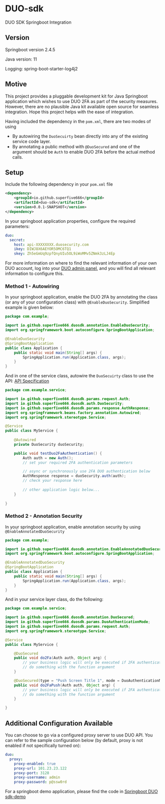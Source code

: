 # DUO-sdk
DUO SDK Springboot Integration

## Version
Springboot version 2.4.5

Java version: 11

Logging: spring-boot-starter-log4j2

## Motive
This project provides a pluggable development kit for Java Springboot application which wishes
to use DUO 2FA as part of the security measures. However, there are no plausible Java kit available
open source for seamless integration. Hope this project helps with the ease of integration.

Having included the dependency in the `pom.xml`, there are two modes of using 
* By autowiring the `DuoSecuirty` bean directly into any of the existing service code layer.
* By annotating a public method with `@DuoSecured` and one of the argument should be `Auth` to 
enable DUO 2FA before the actual method calls.
  
## Setup
Include the following dependency in your `pom.xml` file
```xml
<dependency>
    <groupId>io.github.superfive666</groupId>
    <artifactId>duo-sdk</artifactId>
    <version>0.0.1-SNAPSHOT</version>
</dependency>
```
In your springboot application properties, configure the required parameters:
```yaml
duo:
  secret:
    host: api-XXXXXXXX.duosecurity.com
    ikey: DIWJ8X6AEYOR5OMC6TQ1
    skey: Zh5eGmUq9zpfQnyUIu5OL9iWoMMv5ZNmk3zLJ4Ep
```
For more information on where to find the relevant information of your own DUO account,
log into your [DUO admin panel](https://admin.duosecurity.com/login), and you will find
all relevant information to configure this.

### Method 1 - Autowiring
In your springboot application, enable the DUO 2FA by annotating the class (or any of 
your configuration class) with `@EnableDuoSecurity`. Simplified example is given below:

```java
package com.example;

import io.github.superfive666.duosdk.annotation.EnableDuoSecurity;
import org.springframework.boot.autoconfigure.SpringBootApplication;

@EnableDuoSecurity
@SpringBootApplication
public class Application {
    public static void main(String[] args) {
        SpringApplication.run(Application.class, args);
    }
}
```

And in one of the service class, autowire the `DuoSecuirty` class to use the API:
[API Specification](https://duo.com/docs/authapi#/auth)
```java
package com.example.service;

import io.github.superfive666.duosdk.params.request.Auth;
import io.github.superfive666.duosdk.auth.DuoSecurity;
import io.github.superfive666.duosdk.params.response.AuthResponse;
import org.springframework.beans.factory.annotation.Autowired;
import org.springframework.stereotype.Service;

@Service
public class MyService {
    
    @Autowired
    private DuoSecurity duoSecurity;

    public void testDuo2FaAuthentication() {
        Auth auth = new Auth();
        // set your required 2FA authentication parameters

        // async or synchronously use 2FA DUO authentication below
        AuthResponse response = duoSecurity.auth(auth);
        // check your response here
        
        // other application logic below...
    }
    
}
```

### Method 2 - Annotation Security
In your springboot application, enable annotation security by using `@EnableAnnotatedDuoSecurity`
```java
package com.example;

import io.github.superfive666.duosdk.annotation.EnableAnnotatedDuoSecurity;
import org.springframework.boot.autoconfigure.SpringBootApplication;

@EnableAnnotatedDuoSecurity
@SpringBootApplication
public class Application {
    public static void main(String[] args) {
        SpringApplication.run(Application.class, args);
    }
}
```
And in your service layer class, do the following:

```java
package com.example.service;

import io.github.superfive666.duosdk.annotation.DuoSecured;
import io.github.superfive666.duosdk.params.DuoAuthenticationMode;
import io.github.superfive666.duosdk.params.request.Auth;
import org.springframework.stereotype.Service;

@Service
public class MyService {

    @DuoSecured
    public void do2Fa(Auth auth, Object arg) {
        // your business logic will only be executed if 2FA authentication success
        // do something with the function argument
    }

    @DuoSecured(type = "Push Screen Title 1", mode = DuoAuthenticationMode.PUSH)
    public void do2FaPush(Auth auth, Object arg) {
        // your business logic will only be executed if 2FA authentication success
        // do something with the function argument
    }

}
```

## Additional Configuration Available
You can choose to go via a configured proxy server to use DUO API.
You can refer to the sample configuration below (by default, proxy is not
enabled if not specifically turned on):
```yaml
duo:
  proxy:
    proxy-enabled: true
    proxy-url: 101.23.23.122
    proxy-port: 3128
    proxy-username: admin
    proxy-password: p@ssw0rd
```

For a springboot demo application, please find the code in [Springboot DUO sdk-demo](https://github.com/superfive666/duo-sdk-demo)